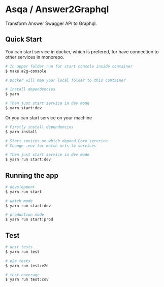 # Asqa / Answer2Graphql

Transform Answer Swagger API to Graphql.

## Quick Start

You can start service in docker, which is prefered, for have connection to other services in monorepo.

```bash
# In upper folder run for start console inside container
$ make a2g-console

# Docker will map your local folder to this container

# Install dependencies
$ yarn

# Then just start service in dev mode
$ yarn start:dev
```

Or you can start service on your machine

```bash
# Firstly install dependencies
$ yarn install

# Start sevices on which depend Core servrice
# Change .env for match urls to services

# Then just start service in dev mode
$ yarn run start:dev
```

## Running the app

```bash
# development
$ yarn run start

# watch mode
$ yarn run start:dev

# production mode
$ yarn run start:prod
```

## Test

```bash
# unit tests
$ yarn run test

# e2e tests
$ yarn run test:e2e

# test coverage
$ yarn run test:cov
```
